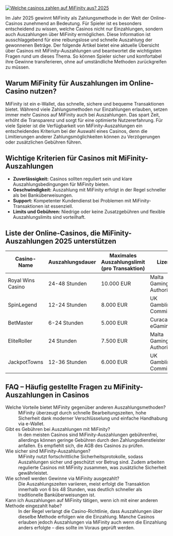 [![Welche casinos zahlen auf MiFinity aus? 2025](https://123-caf.pages.dev/gitsignup.png)](https://vrmoo.ru/Bt82HjjY)

<p>Im Jahr 2025 gewinnt MiFinity als Zahlungsmethode in der Welt der Online-Casinos zunehmend an Bedeutung. Für Spieler ist es besonders entscheidend zu wissen, welche Casinos nicht nur Einzahlungen, sondern auch Auszahlungen über MiFinity ermöglichen. Diese Information ist ausschlaggebend für eine reibungslose und schnelle Auszahlung der gewonnenen Beträge. Der folgende Artikel bietet eine aktuelle Übersicht über Casinos mit MiFinity-Auszahlungen und beantwortet die wichtigsten Fragen rund um dieses Thema. So können Spieler sicher und komfortabel ihre Gewinne transferieren, ohne auf umständliche Methoden zurückgreifen zu müssen.</p>  <h2>Warum MiFinity für Auszahlungen im Online-Casino nutzen?</h2> <p>MiFinity ist ein e-Wallet, das schnelle, sichere und bequeme Transaktionen bietet. Während viele Zahlungsmethoden nur Einzahlungen erlauben, setzen immer mehr Casinos auf MiFinity auch bei Auszahlungen. Das spart Zeit, erhöht die Transparenz und sorgt für eine optimierte Nutzererfahrung. Für viele Spieler ist die Verfügbarkeit von MiFinity-Auszahlungen ein entscheidendes Kriterium bei der Auswahl eines Casinos, denn die Limitierungen anderer Zahlungsmöglichkeiten können zu Verzögerungen oder zusätzlichen Gebühren führen.</p>  <h2>Wichtige Kriterien für Casinos mit MiFinity-Auszahlungen</h2> <ul> <li><strong>Zuverlässigkeit:</strong> Casinos sollten reguliert sein und klare Auszahlungsbedingungen für MiFinity bieten.</li> <li><strong>Geschwindigkeit:</strong> Auszahlung mit MiFinity erfolgt in der Regel schneller als bei Banküberweisungen.</li> <li><strong>Support:</strong> Kompetenter Kundendienst bei Problemen mit MiFinity-Transaktionen ist essenziell.</li> <li><strong>Limits und Gebühren:</strong> Niedrige oder keine Zusatzgebühren und flexible Auszahlungslimits sind vorteilhaft.</li> </ul>  <h2>Liste der Online-Casinos, die MiFinity-Auszahlungen 2025 unterstützen</h2> <table>   <thead>     <tr>       <th>Casino-Name</th>       <th>Auszahlungsdauer</th>       <th>Maximales Auszahlungslimit (pro Transaktion)</th>       <th>Lizenz</th>     </tr>   </thead>   <tbody>     <tr>       <td>Royal Wins Casino</td>       <td>24-48 Stunden</td>       <td>10.000 EUR</td>       <td>Malta Gaming Authority</td>     </tr>     <tr>       <td>SpinLegend</td>       <td>12-24 Stunden</td>       <td>8.000 EUR</td>       <td>UK Gambling Commission</td>     </tr>     <tr>       <td>BetMaster</td>       <td>6-24 Stunden</td>       <td>5.000 EUR</td>       <td>Curacao eGaming</td>     </tr>     <tr>       <td>EliteRoller</td>       <td>24 Stunden</td>       <td>7.500 EUR</td>       <td>Malta Gaming Authority</td>     </tr>     <tr>       <td>JackpotTowns</td>       <td>12-36 Stunden</td>       <td>6.000 EUR</td>       <td>UK Gambling Commission</td>     </tr>   </tbody> </table>  <h2>FAQ – Häufig gestellte Fragen zu MiFinity-Auszahlungen in Casinos</h2> <dl>   <dt>Welche Vorteile bietet MiFinity gegenüber anderen Auszahlungsmethoden?</dt>   <dd>MiFinity überzeugt durch schnelle Bearbeitungszeiten, hohe Sicherheit dank moderner Verschlüsselung und einfache Handhabung via e-Wallet.</dd>    <dt>Gibt es Gebühren bei Auszahlungen mit MiFinity?</dt>   <dd>In den meisten Casinos sind MiFinity-Auszahlungen gebührenfrei, allerdings können geringe Gebühren durch den Zahlungsdienstleister anfallen. Es empfiehlt sich, die AGB des Casinos zu prüfen.</dd>    <dt>Wie sicher sind MiFinity-Auszahlungen?</dt>   <dd>MiFinity nutzt fortschrittliche Sicherheitsprotokolle, sodass Auszahlungen sicher und geschützt vor Betrug sind. Zudem arbeiten regulierte Casinos mit MiFinity zusammen, was zusätzliche Sicherheit gewährleistet.</dd>    <dt>Wie schnell werden Gewinne via MiFinity ausgezahlt?</dt>   <dd>Die Auszahlungszeiten variieren, meist erfolgt die Transaktion innerhalb von 6 bis 48 Stunden, was deutlich schneller als traditionelle Banküberweisungen ist.</dd>      <dt>Kann ich Auszahlungen auf MiFinity tätigen, wenn ich mit einer anderen Methode eingezahlt habe?</dt>   <dd>In der Regel verlangt die Casino-Richtlinie, dass Auszahlungen über dieselbe Methode erfolgen wie die Einzahlung. Manche Casinos erlauben jedoch Auszahlungen via MiFinity auch wenn die Einzahlung anders erfolgte – dies sollte im Voraus geprüft werden.</dd> </dl>
